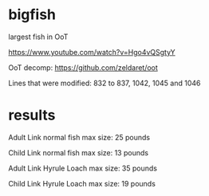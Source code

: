 # bigfish
largest fish in OoT

https://www.youtube.com/watch?v=Hgo4vQSgtyY

OoT decomp: https://github.com/zeldaret/oot

Lines that were modified: 832 to 837, 1042, 1045 and 1046

# results
Adult Link normal fish max size: 25 pounds

Child Link normal fish max size: 13 pounds

Adult Link Hyrule Loach max size: 35 pounds

Child Link Hyrule Loach max size: 19 pounds
